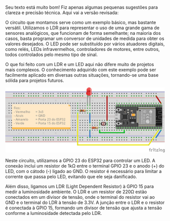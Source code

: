 
Seu texto está muito bom! Fiz apenas algumas pequenas sugestões para clareza e precisão técnica. Aqui vai a versão revisada:

O circuito que montamos serve como um exemplo básico, mas bastante versátil. Utilizamos o LDR para representar o uso de uma grande gama de sensores analógicos, que funcionam de forma semelhante; na maioria dos casos, basta programar um conversor de unidades de medida para obter os valores desejados. O LED pode ser substituído por vários atuadores digitais, como relés, LEDs infravermelhos, controladores de motores, entre outros, todos controlados pelo mesmo tipo de sinal.

O que foi feito com um LDR e um LED aqui não difere muito de projetos mais complexos. O conhecimento adquirido com este exemplo pode ser facilmente aplicado em diversas outras situações, tornando-se uma base sólida para projetos futuros.

![Circuito](Circuito_bb.png)

Neste circuito, utilizamos a GPIO 23 do ESP32 para controlar um LED. A conexão inclui um resistor de 1kΩ entre o terminal GPIO 23 e o anodo (+) do LED, com o cátodo (-) ligado ao GND. O resistor é necessário para limitar a corrente que passa pelo LED, evitando que ele seja danificado.

Além disso, ligamos um LDR (Light Dependent Resistor) à GPIO 15 para medir a luminosidade ambiente. O LDR e um resistor de 220Ω estão conectados em um divisor de tensão, onde o terminal do resistor vai ao GND e o terminal do LDR à tensão de 3.3V. A junção entre o LDR e o resistor é conectada à GPIO 15, formando um divisor de tensão que ajusta a tensão conforme a luminosidade detectada pelo LDR.
